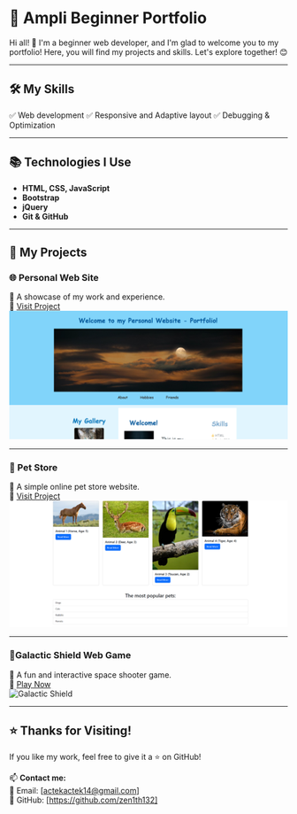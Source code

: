 # 🚀 Ampli Beginner Portfolio

Hi all! 👋 I'm a beginner web developer, and I'm glad to welcome you to my portfolio! Here, you will find my projects and skills. Let's explore together! 😊

---

## 🛠 My Skills

✅ Web development
✅ Responsive and Adaptive layout
✅ Debugging & Optimization

---

## 📚 Technologies I Use

- **HTML, CSS, JavaScript**
- **Bootstrap**
- **jQuery**
- **Git & GitHub**

---

## 💼 My Projects

### 🌐 Personal Web Site
📌 A showcase of my work and experience.  
🔗 [Visit Project](https://zen1th132.github.io/portfolio/portfolio)  
![Personal Web Site](screenshots/portfolio.png)

---

### 🐶 Pet Store
📌 A simple online pet store website.  
🔗 [Visit Project](https://zen1th132.github.io/portfolio/pet_store)  
![Pet Store](screenshots/pet_store.png)

---

### 🚀Galactic Shield Web Game
📌 A fun and interactive space shooter game.  
🔗 [Play Now](https://zen1th132.github.io/galactic_shield/)  
![Galactic Shield](screenshots/galactic_shield.png)

---

## ⭐ Thanks for Visiting!

If you like my work, feel free to give it a ⭐ on GitHub!

📫 **Contact me:**  
📧 Email: [actekactek14@gmail.com]   
📂 GitHub: [https://github.com/zen1th132]


